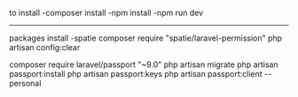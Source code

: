 to install 
-composer install
-npm install
-npm run dev



-------------
packages install
-spatie
composer require "spatie/laravel-permission"
 php artisan config:clear

composer require laravel/passport "~9.0"
php artisan migrate
php artisan passport:install
php artisan passport:keys
php artisan passport:client --personal


